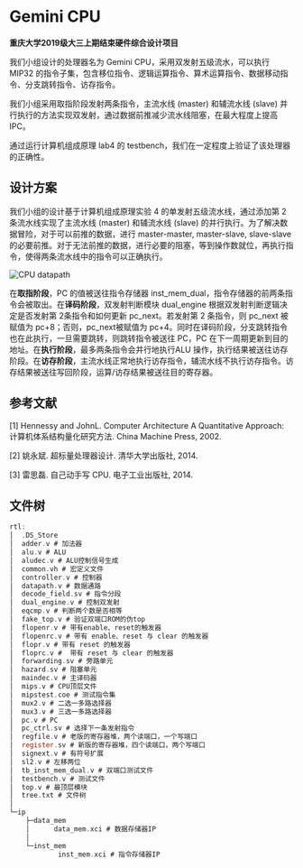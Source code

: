 # Gemini CPU

**重庆大学2019级大三上期结束硬件综合设计项目**

我们小组设计的处理器名为 Gemini CPU，采用双发射五级流水，可以执行 MIP32 的指令子集，包含移位指令、逻辑运算指令、算术运算指令、数据移动指令、分支跳转指令、访存指令。

我们小组采用取指阶段发射两条指令，主流水线 (master) 和辅流水线 (slave) 并行执行的方法实现双发射，通过数据前推减少流水线阻塞，在最大程度上提高 IPC。

通过运行计算机组成原理 lab4 的 testbench，我们在一定程度上验证了该处理器的正确性。

## 设计方案

我们小组的设计基于计算机组成原理实验 4 的单发射五级流水线，通过添加第 2 条流水线实现了主流水线 (master) 和辅流水线 (slave) 的并行执行。为了解决数据冒险，对于可以前推的数据，进行 master-master, master-slave, slave-slave 的必要前推。对于无法前推的数据，进行必要的阻塞，等到操作数就位，再执行指令，使得两条流水线中的指令可以正确执行。

![CPU datapath](F:\Application\MarkDown\img\datapath.png)

在**取指阶段**，PC 的值被送往指令存储器 inst_mem_dual，指令存储器的前两条指令会被取出。在**译码阶段**，双发射判断模块 dual_engine 根据双发射判断逻辑决定是否发射第 2条指令和如何更新 pc_next。若发射第 2 条指令，则 pc_next 被赋值为 pc+8；否则，pc_next被赋值为 pc+4。同时在译码阶段，分支跳转指令也在此执行，一旦需要跳转，则跳转指令被送往 PC，PC 在下一周期更新到目的地址。在**执行阶段**，最多两条指令会并行地执行ALU 操作，执行结果被送往访存阶段。在**访存阶段**，主流水线正常地执行访存指令，辅流水线不执行访存指令。访存结果被送往写回阶段，运算/访存结果被送往目的寄存器。

## 参考文献

[1] Hennessy and JohnL. Computer Architecture A Quantitative Approach: 计算机体系结构量化研究方法. China Machine Press, 2002.

[2] 姚永斌. 超标量处理器设计. 清华大学出版社, 2014.

[3] 雷思磊. 自己动手写 CPU. 电子工业出版社, 2014.

## 文件树

```c
rtl:
│  .DS_Store
│  adder.v # 加法器
│  alu.v # ALU
│  aludec.v # ALU控制信号生成
│  common.vh # 宏定义文件
│  controller.v # 控制器
│  datapath.v # 数据通路
│  decode_field.sv # 指令分段
│  dual_engine.v # 控制双发射
│  eqcmp.v # 判断两个数是否相等
│  fake_top.v # 验证双端口ROM的伪top
│  flopenr.v # 带有enable、reset的触发器
│  flopenrc.v # 带有 enable、reset 与 clear 的触发器
│  flopr.v # 带有 reset 的触发器
│  floprc.v #  带有 reset 与 clear 的触发器
│  forwarding.sv # 旁路单元
│  hazard.sv # 阻塞单元
│  maindec.v # 主译码器
│  mips.v # CPU顶层文件
│  mipstest.coe # 测试指令集
│  mux2.v # 二选一多路选择器
│  mux3.v # 三选一多路选择器
│  pc.v # PC
│  pc_ctrl.sv # 选择下一条发射指令
│  regfile.v # 老版的寄存器堆，两个读端口，一个写端口
│  register.sv # 新版的寄存器堆，四个读端口，两个写端口
│  signext.v # 有符号扩展
│  sl2.v # 左移两位
│  tb_inst_mem_dual.v # 双端口测试文件
│  testbench.v # 测试文件
│  top.v # 最顶层模块
│  tree.txt # 文件树
│    
└─ip
    ├─data_mem
    │      data_mem.xci # 数据存储器IP
    │      
    └─inst_mem
            inst_mem.xci # 指令存储器IP
            
```

